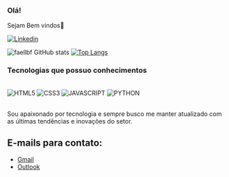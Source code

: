 ### Olá! 
Sejam Bem vindos👋

[![Linkedin](https://img.shields.io/badge/LinkedIn-0077B5?style=for-the-badge&logo=linkedin&logoColor=white)](https://www.linkedin.com/in/rafael-souza-368a1758/)


![faellbf GitHub stats](https://github-readme-stats.vercel.app/api?username=faellbf&show_icons=true&theme=dracula)
[![Top Langs](https://github-readme-stats.vercel.app/api/top-langs/?username=faellbf)](https://github.com/anuraghazra/github-readme-stats)

### Tecnologias que possuo conhecimentos

<div style="display: inline_block"><br/>
    <img aling="center" alt= "HTML5" src="https://img.shields.io/badge/HTML5-E34F26?style=for-the-badge&logo=html5&logoColor=white"/>
    <img aling="center" alt= "CSS3" src="https://img.shields.io/badge/CSS3-1572B6?style=for-the-badge&logo=css3&logoColor=white"/>
    <img aling="center" alt= "JAVASCRIPT" src="https://img.shields.io/badge/JavaScript-F7DF1E?style=for-the-badge&logo=javascript&logoColor=black"/>
    <img aling="center" alt= "PYTHON" src="https://img.shields.io/badge/Python-3776AB?style=for-the-badge&logo=python&logoColor=white"/>
</div><br/>

Sou apaixonado por tecnologia e sempre busco me manter atualizado com as últimas tendências e inovações do setor.

## E-mails para contato:
- [Gmail](faelalves80@gmail.com)<br/>
- [Outlook](faellbf@outlook.com)<br/>
